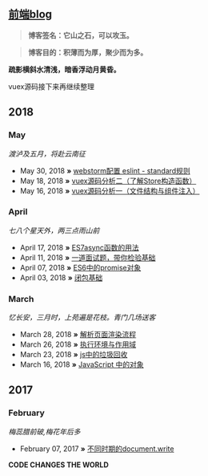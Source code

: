 ## [前端blog](http://qdxmq.com/)

> **博客签名：它山之石，可以攻玉。**

> **博客目的：积薄而为厚，聚少而为多。**

**疏影横斜水清浅，暗香浮动月黄昏。** 

vuex源码接下来再继续整理

## 2018

### May
*渡泸及五月，将赴云南征* 
* May 30, 2018 **»** [webstorm配置 eslint - standard规则](https://github.com/Abiel1024/blog/issues/12)
* May 18, 2018 **»** [vuex源码分析二（了解Store构造函数）](https://github.com/Abiel1024/blog/issues/11)
* May 16, 2018 **»** [vuex源码分析一（文件结构与组件注入）](https://github.com/Abiel1024/blog/issues/10)

### April
*七八个星天外，两三点雨山前*
* April 17, 2018 **»** [ES7async函数的用法](https://github.com/Abiel1024/blog/issues/9)
* April 11, 2018 **»** [一道面试题，带你检验基础](https://github.com/Abiel1024/blog/issues/8)
* April 07, 2018 **»** [ES6中的promise对象](https://github.com/Abiel1024/blog/issues/7)
* April 03, 2018 **»** [闭包基础](https://github.com/Abiel1024/blog/issues/6)

### March
*忆长安，三月时，上苑遍是花枝。青门几场送客*
* March 28, 2018 **»** [解析页面渲染流程](https://github.com/Abiel1024/blog/issues/5)
* March 26, 2018 **»** [执行环境与作用域](https://github.com/Abiel1024/blog/issues/4)
* March 23, 2018 **»** [js中的垃圾回收](https://github.com/Abiel1024/blog/issues/2)
* March 16, 2018 **»** [JavaScript 中的对象](https://github.com/Abiel1024/blog/issues/1)

## 2017
### February
*梅蕊腊前破,梅花年后多*
* February 07, 2017 **»** [不同时期的document.write](https://github.com/Abiel1024/blog/issues/3)

**CODE CHANGES THE WORLD** 
